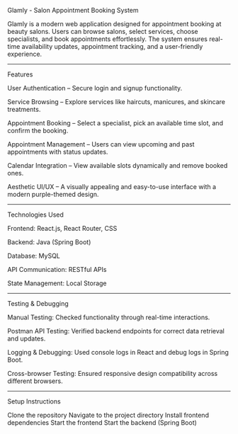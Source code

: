 Glamly - Salon Appointment Booking System

Glamly is a modern web application designed for appointment booking at beauty salons. Users can browse salons, select services, choose specialists, and book appointments effortlessly. The system ensures real-time availability updates, appointment tracking, and a user-friendly experience.

-------------------------------
Features

User Authentication – Secure login and signup functionality.

Service Browsing – Explore services like haircuts, manicures, and skincare treatments.

Appointment Booking – Select a specialist, pick an available time slot, and confirm the booking.

Appointment Management – Users can view upcoming and past appointments with status updates.

Calendar Integration – View available slots dynamically and remove booked ones.

Aesthetic UI/UX – A visually appealing and easy-to-use interface with a modern purple-themed design.

-------------------------------
Technologies Used

Frontend: React.js, React Router, CSS

Backend: Java (Spring Boot)

Database: MySQL

API Communication: RESTful APIs

State Management: Local Storage

-------------------------------
Testing & Debugging

Manual Testing: Checked functionality through real-time interactions.

Postman API Testing: Verified backend endpoints for correct data retrieval and updates.

Logging & Debugging: Used console logs in React and debug logs in Spring Boot.

Cross-browser Testing: Ensured responsive design compatibility across different browsers.

-------------------------------
Setup Instructions

Clone the repository
Navigate to the project directory
Install frontend dependencies
Start the frontend
Start the backend (Spring Boot)



